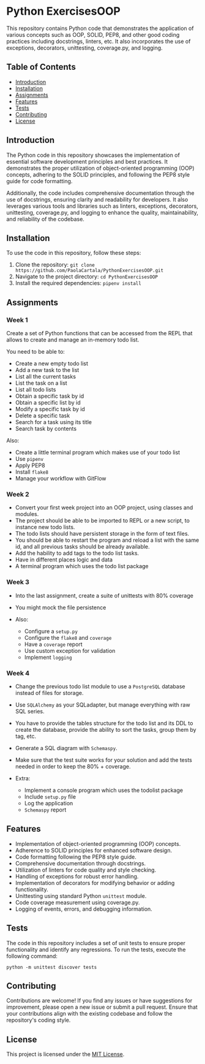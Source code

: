 # Python ExercisesOOP

This repository contains Python code that demonstrates the application of various concepts such as OOP, SOLID, PEP8, and other good coding practices including docstrings, linters, etc. It also incorporates the use of exceptions, decorators, unittesting, coverage.py, and logging.

## Table of Contents

- [Introduction](#introduction)
- [Installation](#installation)
- [Assignments](#assignments)
- [Features](#features)
- [Tests](#tests)
- [Contributing](#contributing)
- [License](#license)

## Introduction

The Python code in this repository showcases the implementation of essential software development principles and best practices. It demonstrates the proper utilization of object-oriented programming (OOP) concepts, adhering to the SOLID principles, and following the PEP8 style guide for code formatting.

Additionally, the code includes comprehensive documentation through the use of docstrings, ensuring clarity and readability for developers. It also leverages various tools and libraries such as linters, exceptions, decorators, unittesting, coverage.py, and logging to enhance the quality, maintainability, and reliability of the codebase.

## Installation

To use the code in this repository, follow these steps:

1. Clone the repository: `git clone https://github.com/PaolaCartala/PythonExercisesOOP.git`
2. Navigate to the project directory: `cd PythonExercisesOOP`
3. Install the required dependencies: `pipenv install`

## Assignments

### Week 1
Create a set of Python functions that can be accessed from the REPL that allows to create and manage an in-memory todo list.

You need to be able to:

- Create a new empty todo list
- Add a new task to the list
- List all the current tasks
- List the task on a list
- List all todo lists
- Obtain a specific task by id
- Obtain a specific list by id
- Modify a specific task by id
- Delete a specific task
- Search for a task using its title
- Search task by contents

Also:

- Create a little terminal program which makes use of your todo list
- Use `pipenv`
- Apply PEP8
- Install `flake8`
- Manage your workflow with GitFlow

### Week 2
- Convert your first week project into an OOP project, using classes and modules.
- The project should be able to be imported to REPL or a new script, to instance new todo lists.
- The todo lists should have persistent storage in the form of text files.
- You should be able to restart the program and reload a list with the same id, and all previous tasks should be already available.
- Add the hability to add tags to the todo list tasks.
- Have in different places logic and data
- A terminal program which uses the todo list package

### Week 3
- Into the last assignment, create a suite of unittests with 80% coverage
- You might mock the file persistence

- Also:
    - Configure a `setup.py`
    - Configure the `flake8` and `coverage`
    - Have a `coverage` report
    - Use custom exception for validation
    - Implement `logging`

### Week 4
- Change the previous todo list module to use a `PostgreSQL` database instead of files for storage. 
- Use `SQLAlchemy` as your SQLadapter, but manage everything with raw SQL series. 
- You have to provide the tables structure for the todo list and its DDL to create the database, provide the ability to sort the tasks, group them by tag, etc. 
- Generate a SQL diagram with `Schemaspy`.
- Make sure that the test suite works for your solution and add the tests needed in order to keep the 80% + coverage.

- Extra:
    - Implement a console program which uses the todolist package
    - Include `setup.py` file
    - Log the application
    - `Schemaspy` report

## Features

- Implementation of object-oriented programming (OOP) concepts.
- Adherence to SOLID principles for enhanced software design.
- Code formatting following the PEP8 style guide.
- Comprehensive documentation through docstrings.
- Utilization of linters for code quality and style checking.
- Handling of exceptions for robust error handling.
- Implementation of decorators for modifying behavior or adding functionality.
- Unittesting using standard Python `unittest` module.
- Code coverage measurement using coverage.py.
- Logging of events, errors, and debugging information.

## Tests
The code in this repository includes a set of unit tests to ensure proper functionality and identify any regressions. To run the tests, execute the following command:

```
python -m unittest discover tests
```

## Contributing

Contributions are welcome! If you find any issues or have suggestions for improvement, please open a new issue or submit a pull request. Ensure that your contributions align with the existing codebase and follow the repository's coding style.

## License

This project is licensed under the [MIT License](LICENSE).
